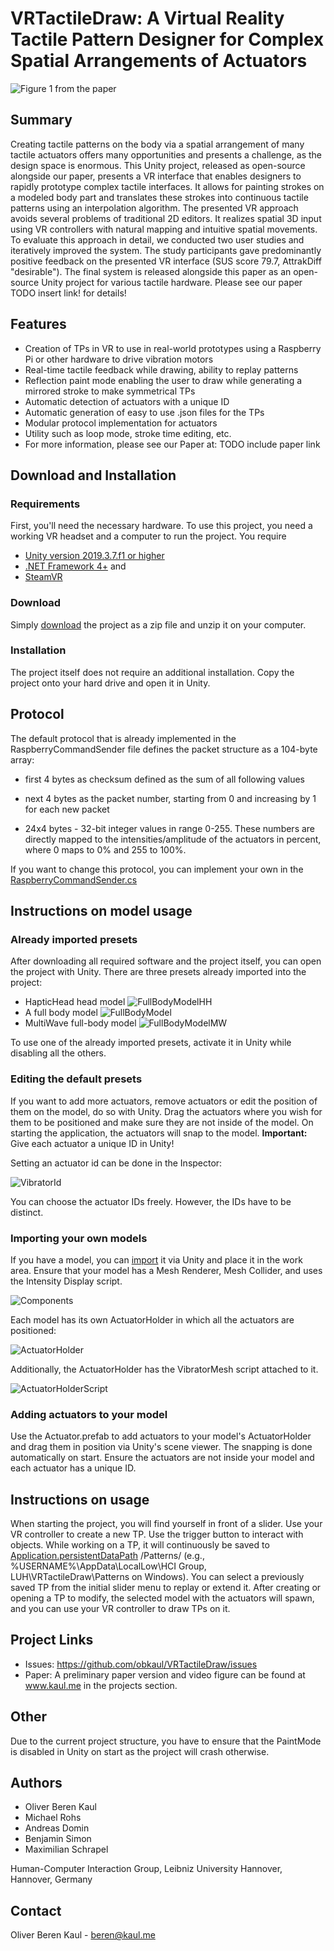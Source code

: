 

# VRTactileDraw: A Virtual Reality Tactile Pattern Designer for Complex Spatial Arrangements of Actuators

![Figure 1 from the paper](https://github.com/obkaul/VRTactileDraw/blob/main/Assets/ExamplesAndImages/Images/figure1.png)

## Summary

Creating tactile patterns on the body via a spatial arrangement of many tactile actuators offers many opportunities and presents a challenge, as the design space is enormous. This Unity project, released as open-source alongside our paper, presents a VR interface that enables designers to rapidly prototype complex tactile interfaces. It allows for painting strokes on a modeled body part and translates these strokes into continuous tactile patterns using an interpolation algorithm. The presented VR approach avoids several problems of traditional 2D editors. It realizes spatial 3D input using VR controllers with natural mapping and intuitive spatial movements. To evaluate this approach in detail, we conducted two user studies and iteratively improved the system. The study participants gave predominantly positive feedback on the presented VR interface (SUS score 79.7, AttrakDiff "desirable"). The final system is released alongside this paper as an open-source Unity project for various tactile hardware. Please see our paper TODO insert link! for details!

## Features
* Creation of TPs in VR to use in real-world prototypes using a Raspberry Pi or other hardware to drive vibration motors
* Real-time tactile feedback while drawing, ability to replay patterns
* Reflection paint mode enabling the user to draw while generating a mirrored stroke to make symmetrical TPs
* Automatic detection of actuators with a unique ID
* Automatic generation of easy to use .json files for the TPs
* Modular protocol implementation for actuators
* Utility such as loop mode, stroke time editing, etc.
* For more information, please see our Paper at: TODO include paper link

## Download and Installation

### Requirements

First, you'll need the necessary hardware. To use this project, you need a working VR headset and a computer to run the project. You require 
* [Unity version 2019.3.7.f1 or higher](https://unity.com/)
* [.NET Framework 4+](https://www.microsoft.com/en-us/download/details.aspx?id=17851) and 
* [SteamVR](https://store.steampowered.com/)
 

### Download
 
Simply [download](https://github.com/obkaul/VRTactileDraw.git) the project as a zip file and unzip it on your computer.


### Installation

The project itself does not require an additional installation. Copy the project onto your hard drive and open it in Unity. 

## Protocol

The default protocol that is already implemented in the RaspberryCommandSender file defines the packet structure as a 104-byte array:

* first 4 bytes as checksum defined as the sum of all following values

* next 4 bytes as the packet number, starting from 0 and increasing by 1 for each new packet

* 24x4 bytes - 32-bit integer values in range 0-255. These numbers are directly mapped to the intensities/amplitude of the actuators in percent, where 0 maps to 0% and 255 to 100%.

  

If you want to change this protocol, you can implement your own in the [RaspberryCommandSender.cs](https://github.com/obkaul/VRTactileDraw/blob/main/Assets/PatternDesigner/Scripts/Controller/RaspberryCommandSender.cs)


## Instructions on model usage

###  Already imported presets
After downloading all required software and the project itself, you can open the project with Unity.
There are three presets already imported into the project:
* HapticHead head model
![FullBodyModelHH](https://github.com/obkaul/VRTactileDraw/blob/main/Assets/ExamplesAndImages/Images/HeadModelHH.png)
* A full body model
![FullBodyModel](https://github.com/obkaul/VRTactileDraw/blob/main/Assets/ExamplesAndImages/Images/FullBodyModel.png)
* MultiWave full-body model
![FullBodyModelMW](https://github.com/obkaul/VRTactileDraw/blob/main/Assets/ExamplesAndImages/Images/FullBodyModelMW.png)

To use one of the already imported presets, activate it in Unity while disabling all the others. 

### Editing the default presets
If you want to add more actuators, remove actuators or edit the position of them on the model, do so with Unity. Drag the actuators where you wish for them to be positioned and make sure they are not inside of the model. On starting the application, the actuators will snap to the model. 
**Important:** Give each actuator a unique ID in Unity! 

Setting an actuator id can be done in the Inspector:

![VibratorId](https://github.com/obkaul/VRTactileDraw/blob/main/Assets/ExamplesAndImages/Images/VibratorId.png)

You can choose the actuator IDs freely. However, the IDs have to be distinct.

### Importing your own models
If you have a model, you can [import](https://docs.unity3d.com/Manual/ImportingAssets.html) it via Unity and place it in the work area. Ensure that your model has a Mesh Renderer, Mesh Collider, and uses the Intensity Display script.

![Components](https://github.com/obkaul/VRTactileDraw/blob/main/Assets/ExamplesAndImages/Images/ModelComponents.png)
 
Each model has its own ActuatorHolder in which all the actuators are positioned:
 
![ActuatorHolder](https://github.com/obkaul/VRTactileDraw/blob/main/Assets/ExamplesAndImages/Images/ActuatorHolder.png)

Additionally, the ActuatorHolder has the VibratorMesh script attached to it.

![ActuatorHolderScript](https://github.com/obkaul/VRTactileDraw/blob/main/Assets/ExamplesAndImages/Images/ActuatorHolderScript.png)


### Adding actuators to your model
Use the Actuator.prefab to add actuators to your model's ActuatorHolder and drag them in position via Unity's scene viewer. The snapping is done automatically on start. Ensure the actuators are not inside your model and each actuator has a unique ID.

## Instructions on usage
When starting the project, you will find yourself in front of a slider. Use your VR controller to create a new TP. Use the trigger button to interact with objects. While working on a TP, it will continuously be saved to [Application.persistentDataPath](https://docs.unity3d.com/ScriptReference/Application-persistentDataPath.html) /Patterns/ (e.g., %USERNAME%\AppData\LocalLow\HCI Group, LUH\VRTactileDraw\Patterns on Windows).
You can select a previously saved TP from the initial slider menu to replay or extend it.
After creating or opening a TP to modify, the selected model with the actuators will spawn, and you can use your VR controller to draw TPs on it.

## Project Links
* Issues: https://github.com/obkaul/VRTactileDraw/issues
* Paper: A preliminary paper version and video figure can be found at www.kaul.me in the projects section.

## Other
Due to the current project structure, you have to ensure that the PaintMode is disabled in Unity on start as the project will crash otherwise.
  

## Authors
* Oliver Beren Kaul
* Michael Rohs
* Andreas Domin
* Benjamin Simon
* Maximilian Schrapel

Human-Computer Interaction Group, Leibniz University Hannover, Hannover, Germany

## Contact
Oliver Beren Kaul - [beren@kaul.me](mailto:beren@kaul.me)
